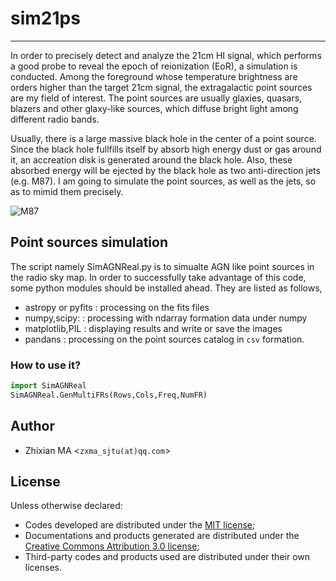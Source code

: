 # sim21ps
***
In order to precisely detect and analyze the 21cm HI signal, which performs a good probe to reveal the epoch of reionization (EoR), a simulation is conducted. Among the foreground whose temperature brightness are orders higher than the target 21cm signal, the extragalactic point sources are my field of interest. The point sources are usually glaxies, quasars, blazers and other glaxy-like sources, which diffuse bright light among different radio bands. 

Usually, there is a large massive black hole in the center of a point source. Since the black hole fullfills itself by absorb high energy dust or gas around it, an accreation disk is generated around the black hole. Also, these absorbed energy will be ejected by the black hole as two anti-direction jets (e.g. M87). I am going to simulate the point sources, as well as the jets, so as to mimid them precisely.

![M87](https://upload.wikimedia.org/wikipedia/commons/thumb/0/07/Messier_87_Hubble_WikiSky.jpg/250px-Messier_87_Hubble_WikiSky.jpg)

## Point sources simulation
The script namely SimAGNReal.py is to simualte AGN like point sources in the radio sky map. In order to successfully take advantage of this code, some python modules should be installed ahead. They are listed as follows,

- astropy or pyfits : processing on the fits files
- numpy,scipy: : processing with ndarray formation data under numpy
- matplotlib,PIL : displaying results and write or save the images
- pandans : processing on the point sources catalog in `csv` formation.

### How to use it?
````python
import SimAGNReal
SimAGNReal.GenMultiFRs(Rows,Cols,Freq,NumFR)
````    
## Author
- Zhixian MA <`zxma_sjtu(at)qq.com`>

## License
Unless otherwise declared:

- Codes developed are distributed under the [MIT license](https://opensource.org/licenses/mit-license.php);
- Documentations and products generated are distributed under the [Creative Commons Attribution 3.0 license](https://creativecommons.org/licenses/by/3.0/us/deed.en_US);
- Third-party codes and products used are distributed under their own licenses.

